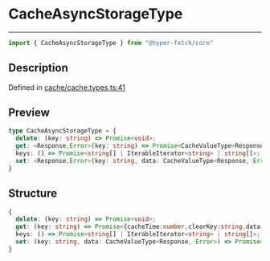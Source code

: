 

# CacheAsyncStorageType

<div class="api-docs__separator" data-reactroot="">

---

</div><div class="api-docs__import" data-reactroot="">

```ts
import { CacheAsyncStorageType } from "@hyper-fetch/core"
```

</div><div class="api-docs__section">

## Description

</div><div class="api-docs__description"><span class="api-docs__do-not-parse">



</span></div><p class="api-docs__definition">

Defined in [cache/cache.types.ts:41](https://github.com/BetterTyped/hyper-fetch/blob/2ce105c7/packages/core/src/cache/cache.types.ts#L41)

</p><div class="api-docs__section">

## Preview

</div><div class="api-docs__preview type">

```ts
type CacheAsyncStorageType = {
  delete: (key: string) => Promise<void>; 
  get: <Response,Error>(key: string) => Promise<CacheValueType<Response, Error> | undefined>; 
  keys: () => Promise<string[] | IterableIterator<string> | string[]>; 
  set: <Response,Error>(key: string, data: CacheValueType<Response, Error>) => Promise<void>; 
}
```

</div><div class="api-docs__section">

## Structure

</div><div class="api-docs__returns">

```ts
{
  delete: (key: string) => Promise<void>;
  get: (key: string) => Promise<{cacheTime:number,clearKey:string,data:[\GenericDataType\ | \null\, \GenericErrorType\ | \null\, \number\ | \null\],details:{isCanceled:boolean,isFailed:boolean,isOffline:boolean,retries:number,timestamp:number}} | undefined>;
  keys: () => Promise<string[] | IterableIterator<string> | string[]>;
  set: (key: string, data: CacheValueType<Response, Error>) => Promise<void>;
}
```

</div>
